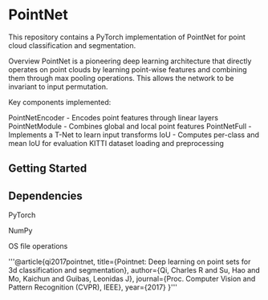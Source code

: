 # PointNet

This repository contains a PyTorch implementation of PointNet for point cloud classification and segmentation.

Overview
PointNet is a pioneering deep learning architecture that directly operates on point clouds by learning point-wise features and combining them through max pooling operations. This allows the network to be invariant to input permutation.

Key components implemented:

PointNetEncoder - Encodes point features through linear layers
PointNetModule - Combines global and local point features
PointNetFull - Implements a T-Net to learn input transforms
IoU - Computes per-class and mean IoU for evaluation
KITTI dataset loading and preprocessing

## Getting Started
## Dependencies
PyTorch

NumPy

OS file operations

'''@article{qi2017pointnet,
  title={Pointnet: Deep learning on point sets for 3d classification and segmentation},
  author={Qi, Charles R and Su, Hao and Mo, Kaichun and Guibas, Leonidas J},
  journal={Proc. Computer Vision and Pattern Recognition (CVPR), IEEE},
  year={2017}
}'''
